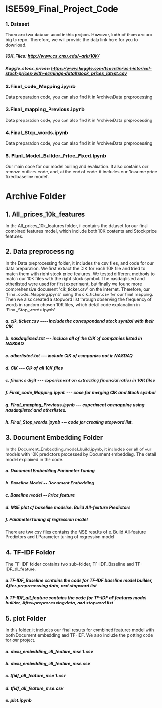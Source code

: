 # ISE599_Final_Project_Code

### 1. Dataset

There are two dataset used in this project. However, both of them are too big to repo. Therefore, we will provide the data link here for you to download.

##### 10K_Files: http://www.cs.cmu.edu/~ark/10K/
##### Kaggle_stock_prices: https://www.kaggle.com/tsaustin/us-historical-stock-prices-with-earnings-data#stock_prices_latest.csv

### 2.Final_code_Mapping.ipynb
Data preparation code, you can also find it in Archive/Data preprocessing

### 3.FInal_mapping_Previous.ipynb
Data preparation code, you can also find it in Archive/Data preprocessing

### 4.Final_Stop_words.ipynb
Data preparation code, you can also find it in Archive/Data preprocessing

### 5. Fianl_Model_Builder_Price_Fixed.ipynb
Our main code for our model builing and evaluation. It also contains our remove outliers code, and, at the end of code, it includes our 'Assume price fixed baseline model'.


# Archive Folder 

## 1. All_prices_10k_features

In the All_prices_10k_features folder, it contains the dataset for our final combined features model, which include both 10K contents and Stock price features.

## 2. Data preprocessing

In the Data preprocessing folder, it includes the csv files, and code for our data preparation. We first extract the CIK for each 10K file and tried to match them with right stock price features. We tested different methods to match our 10K files with the right stock symbol. The nasdaqlisted and otherlisted were used for first experiment, but finally we found more comprehensive document 'cik_ticker.csv' on the internet. Therefore, our 'Final_code_Mapping.ipynb' using the cik_ticker.csv for our final mapping. Then we also created a stopword list through observing the frequency of words in random chosen 10K files, which detail code explanation in 'Final_Stop_words.ipynb'

##### a. cik_ticker.csv ---- include the correspondend stock symbol with their CIK
##### b. nasdaqlisted.txt --- include all of the CIK of companies listed in NASDAQ
##### c. otherlisted.txt --- include CIK of companies not in NASDAQ
##### d. CIK --- CIk of all 10K files 
##### e. finance digit --- experiement on extracting financial ratios in 10K files
##### f. Final_code_Mapping.ipynb --- code for merging CIK and Stock symbol
##### g. FInal_mapping_Previous.ipynb --- experiment on mapping using nasdaqlisted and otherlisted.
##### h. Final_Stop_words.ipynb --- code for creating stopword list.


## 3. Document Embedding Folder

In the Document_Embedding_model_build.ipynb, it includes our all of our models with 10K predictors processed by Document embedding. The detail model explained in the code.

##### a. Document Embedding Parameter Tuning
##### b. Baseline Model -- Document Embedding
##### c. Baseline model -- Price feature
##### d. MSE plot of baseline modelse. Build All-feature Predictors
##### f. Parameter tuning of regression model

There are two csv files contains the MSE results of e. Build All-feature Predictors  and f.Parameter tuning of regression model


## 4. TF-IDF Folder 

The TF-IDF folder contains two sub-folder, TF-IDF_Baseline and TF-IDF_all_feature.
##### a.TF-IDF_Baseline contains the code for TF-IDF baseline model builder, After-preprocessing data, and stopword list.
##### b.TF-IDF_all_feature contains the code for TF-IDF all features model builder, After-preprocessing data, and stopword list.

## 5. plot Folder

In this folder, it includes our final results for combined features model with both Document embedding and TF-IDF. We also include the plotting code for our project.

##### a. docu_embedding_all_feature_mse 1.csv
##### b. docu_embedding_all_feature_mse.csv
##### c. tfidf_all_feature_mse 1.csv
##### d. tfidf_all_feature_mse.csv
##### e. plot.ipynb
